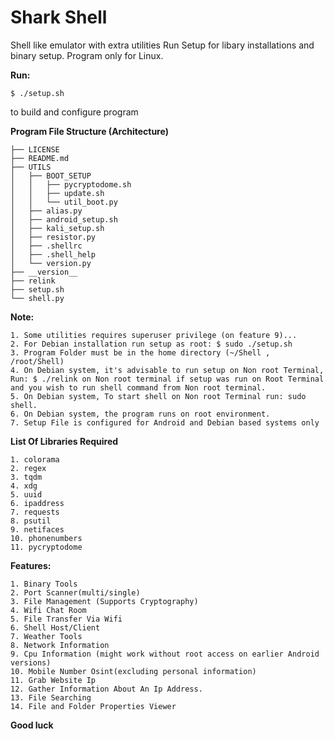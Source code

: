 # Shark Shell

Shell like emulator with extra utilities
Run Setup for libary installations and binary setup.
Program only for Linux.

**Run:**

```$ ./setup.sh ``` 

to build and configure program

**Program File Structure (Architecture)**
```Shell/
├── LICENSE
├── README.md
├── UTILS
│   ├── BOOT_SETUP
│   │   ├── pycryptodome.sh
│   │   ├── update.sh
│   │   └── util_boot.py
│   ├── alias.py
│   ├── android_setup.sh
│   ├── kali_setup.sh
│   ├── resistor.py
│   ├── .shellrc
│   ├── .shell_help
│   └── version.py
├── __version__
├── relink
├── setup.sh
└── shell.py

```

**Note:**
```
1. Some utilities requires superuser privilege (on feature 9)...
2. For Debian installation run setup as root: $ sudo ./setup.sh
3. Program Folder must be in the home directory (~/Shell , /root/Shell)
4. On Debian system, it's advisable to run setup on Non root Terminal, Run: $ ./relink on Non root terminal if setup was run on Root Terminal and you wish to run shell command from Non root terminal.
5. On Debian system, To start shell on Non root Terminal run: sudo shell.
6. On Debian system, the program runs on root environment.
7. Setup File is configured for Android and Debian based systems only
```

**List Of Libraries Required**
```
1. colorama
2. regex
3. tqdm
4. xdg
5. uuid
6. ipaddress
7. requests
8. psutil
9. netifaces
10. phonenumbers
11. pycryptodome
```

**Features:**
```
1. Binary Tools
2. Port Scanner(multi/single)
3. File Management (Supports Cryptography)
4. Wifi Chat Room
5. File Transfer Via Wifi
6. Shell Host/Client
7. Weather Tools
8. Network Information
9. Cpu Information (might work without root access on earlier Android versions)
10. Mobile Number Osint(excluding personal information)
11. Grab Website Ip
12. Gather Information About An Ip Address.
13. File Searching
14. File and Folder Properties Viewer
```

**Good luck**

